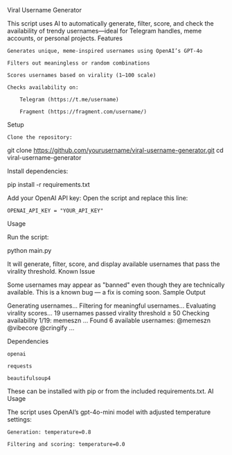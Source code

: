 Viral Username Generator

This script uses AI to automatically generate, filter, score, and check the availability of trendy usernames—ideal for Telegram handles, meme accounts, or personal projects.
Features

    Generates unique, meme-inspired usernames using OpenAI’s GPT-4o

    Filters out meaningless or random combinations

    Scores usernames based on virality (1–100 scale)

    Checks availability on:

        Telegram (https://t.me/username)

        Fragment (https://fragment.com/username/)

Setup

    Clone the repository:

git clone https://github.com/yourusername/viral-username-generator.git
cd viral-username-generator

Install dependencies:

pip install -r requirements.txt

Add your OpenAI API key:
Open the script and replace this line:

    OPENAI_API_KEY = "YOUR_API_KEY"

Usage

Run the script:

python main.py

It will generate, filter, score, and display available usernames that pass the virality threshold.
Known Issue

Some usernames may appear as "banned" even though they are technically available.
This is a known bug — a fix is coming soon.
Sample Output

Generating usernames...
Filtering for meaningful usernames...
Evaluating virality scores...
19 usernames passed virality threshold ≥ 50
Checking availability 1/19: memeszn
...
Found 6 available usernames:
@memeszn
@vibecore
@cringify
...

Dependencies

    openai

    requests

    beautifulsoup4

These can be installed with pip or from the included requirements.txt.
AI Usage

The script uses OpenAI’s gpt-4o-mini model with adjusted temperature settings:

    Generation: temperature=0.8

    Filtering and scoring: temperature=0.0
